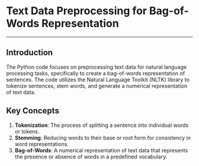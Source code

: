 # Text Data Preprocessing for Bag-of-Words Representation
---

## Introduction

The Python code  focuses on preprocessing text data for natural language processing tasks, specifically to create a bag-of-words representation of sentences. The code utilizes the Natural Language Toolkit (NLTK) library to tokenize sentences, stem words, and generate a numerical representation of text data.

## Key Concepts

1. **Tokenization**: The process of splitting a sentence into individual words or tokens.
2. **Stemming**: Reducing words to their base or root form for consistency in word representations.
3. **Bag-of-Words**: A numerical representation of text data that represents the presence or absence of words in a predefined vocabulary.
